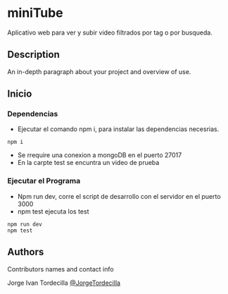 # miniTube

Aplicativo web para ver y subir video filtrados por tag  o por busqueda.

## Description

An in-depth paragraph about your project and overview of use.

## Inicio
### Dependencias

* Ejecutar el comando npm i, para instalar las dependencias necesrias.
```
npm i
```
* Se rrequire una conexion a mongoDB en el puerto 27017
* En la carpte test se encuntra un video de prueba


### Ejecutar el Programa

* Npm run dev, corre el script de desarrollo con el servidor en el puerto 3000
* npm test ejecuta los test
```
npm run dev
npm test
```

## Authors

Contributors names and contact info

Jorge Ivan Tordecilla
[@JorgeTordecilla](https://github.com/JorgeTordecilla/)

